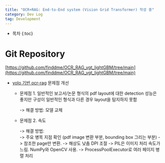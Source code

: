 ```yaml
---
title: "OCR+RAG: End-to-End system (Vision Grid Transformer) 작성 중"
category: Dev Log
tag: Development
---
```








* 목차
{:toc}











# Git Repository

[https://github.com/finddme/OCR_RAG_vgt_lightGBM/tree/main](https://github.com/finddme/OCR_RAG_vgt_lightGBM/tree/main)

- [yolo 기반 ocr-rag](https://finddme.github.io/dev%20log/2024/07/30/ocr_rag/) 문제점 개선
  - 문제점 1. 일반적인 보고서/논문 형식의 pdf layout에 대한 detection 성능은 좋지만 구성이 일반적인 형식과 다른 경우 layout을 탐지하지 못함
    
    -> 해결 방법: 모델 교체
    
  - 문제점 2. 속도
    
    -> 해결 방법:<br>
        -> 주요 병목 지점 확인 (pdf image 변환 부분, bounding box 그리는 부분)
        -> 참조한 page만 변환. 
        -> 해상도 낮춤 DPI 조절
        -> PIL은 이미지 처리 속도가 느림. NumPy와 OpenCV 사용.
        -> ProcessPoolExecutor로 여러 페이지 병렬 처리
